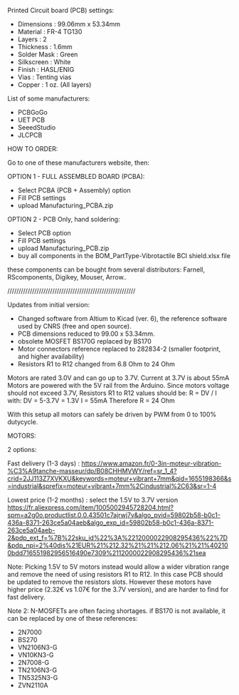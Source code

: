 Printed Circuit board (PCB) settings:

- Dimensions  : 99.06mm x 53.34mm
- Material    : FR-4 TG130
- Layers      : 2
- Thickness   : 1.6mm
- Solder Mask : Green
- Silkscreen  : White
- Finish      : HASL/ENIG
- Vias        : Tenting vias
- Copper      : 1 oz. (All layers) 

List of some manufacturers:
- PCBGoGo
- UET PCB
- SeeedStudio
- JLCPCB

HOW TO ORDER:

Go to one of these manufacturers website, then:

OPTION 1 - FULL ASSEMBLED BOARD (PCBA):

- Select PCBA (PCB + Assembly) option
- Fill PCB settings
- upload Manufacturing_PCBA.zip


OPTION 2 - PCB Only, hand soldering:

- Select PCB option
- Fill PCB settings
- upload Manufacturing_PCB.zip
- buy all components in the BOM_PartType-Vibrotactile BCI shield.xlsx file

these components can be bought from several distributors:
Farnell, RScomponents, Digikey, Mouser, Arrow..


/////////////////////////////////////////////////////////

Updates from initial version:

- Changed software from Altium to Kicad (ver. 6), the reference software used by CNRS (free and open source).
- PCB dimensions reduced to 99.00 x 53.34mm.
- obsolete MOSFET BS170G replaced by BS170
- Motor connectors reference replaced to 282834-2 (smaller footprint, and higher availability)
- Resistors R1 to R12 changed from 6.8 Ohm to 24 Ohm

Motors are rated 3.0V and can go up to 3.7V.
Current at 3.7V is about 55mA
Motors are powered with the 5V rail from the Arduino. Since motors voltage should not exceed 3.7V,
Resistors R1 to R12 values should be:
R = DV / I with:
DV = 5-3.7V = 1.3V 
I = 55mA
Therefore R = 24 Ohm

With this setup all motors can safely be driven by PWM from 0 to 100% dutycycle.

MOTORS:

2 options:

Fast delivery (1-3 days) :
https://www.amazon.fr/0-3in-moteur-vibration-%C3%A9tanche-masseur/dp/B08CHHMVWY/ref=sr_1_4?crid=2JJ113Z7XVKXU&keywords=moteur+vibrant+7mm&qid=1655198366&s=industrial&sprefix=moteur+vibrant+7mm%2Cindustrial%2C63&sr=1-4

Lowest price (1-2 months) : select the 1.5V to 3.7V version
https://fr.aliexpress.com/item/1005002945728204.html?spm=a2g0o.productlist.0.0.43501c7ajrwj7v&algo_pvid=59802b58-b0c1-436a-8371-263ce5a04aeb&algo_exp_id=59802b58-b0c1-436a-8371-263ce5a04aeb-2&pdp_ext_f=%7B%22sku_id%22%3A%2212000022908295436%22%7D&pdp_npi=2%40dis%21EUR%21%212.32%21%21%212.06%21%21%402100bdd716551982956516490e7309%2112000022908295436%21sea

Note: 
Picking 1.5V to 5V motors instead would allow a wider vibration range and remove the need of using resistors R1 to R12.
In this case PCB should be updated to remove the resistors slots.
However these motors have higher price (2.32€ vs 1.07€ for the 3.7V version), and are harder to find for fast delivery.

Note 2:
N-MOSFETs are often facing shortages. 
if BS170 is not available, it can be replaced by one of these references:
- 2N7000
- BS270
- VN2106N3-G
- VN10KN3-G
- 2N7008-G
- TN2106N3-G
- TN5325N3-G
- ZVN2110A

